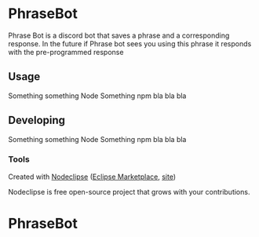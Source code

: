 

# PhraseBot

Phrase Bot is a discord bot that saves a phrase and a corresponding response. In the future if Phrase bot sees you using this phrase it responds with the pre-programmed response

## Usage

Something something Node
Something npm
bla bla bla

## Developing

Something something Node
Something npm
bla bla bla

### Tools

Created with [Nodeclipse](https://github.com/Nodeclipse/nodeclipse-1)
 ([Eclipse Marketplace](http://marketplace.eclipse.org/content/nodeclipse), [site](http://www.nodeclipse.org))   

Nodeclipse is free open-source project that grows with your contributions.
# PhraseBot
